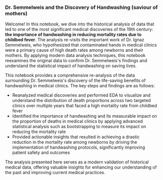 ### Dr. Semmelweis and the Discovery of Handwashing (saviour of mothers)

Welcome! In this notebook, we dive into the historical analysis of data that led to one of the most significant medical discoveries of the 19th century: **the importance of handwashing in reducing mortality rates due to childbed fever**. The analysis re-visits the important work of Dr. Ignaz Semmelweis, who hypothesized that contaminated hands in medical clinics were a primary cause of high death rates among newborns and their mothers. By applying modern data analysis techniques, this notebook reexamines the original data to confirm Dr. Semmelweis's findings and understand the statistical impact of handwashing on saving lives.

This notebook provides a comprehensive re-analysis of the data surrounding Dr. Semmelweis's discovery of the life-saving benefits of handwashing in medical clinics. The key steps and findings are as follows:

- Reanalyzed medical discoveries and performed EDA to visualize and understand the distribution of death proportions across two targeted clinics over multiple years that faced a high mortality rate from childbed fever
- Identified the importance of handwashing and its measurable impact on the proportion of deaths in medical clinics by applying advanced statistical analysis such as bootstrapping to measure its impact on reducing the mortality rate
- Provided actionable insights that resulted in achieving a drastic reduction in the mortality rate among newborns by driving the implementation of handwashing protocols, significantly improving patient safety and outcomes

The analysis presented here serves as a modern validation of historical medical data, offering valuable insights for enhancing our understanding of the past and improving current medical practices.
